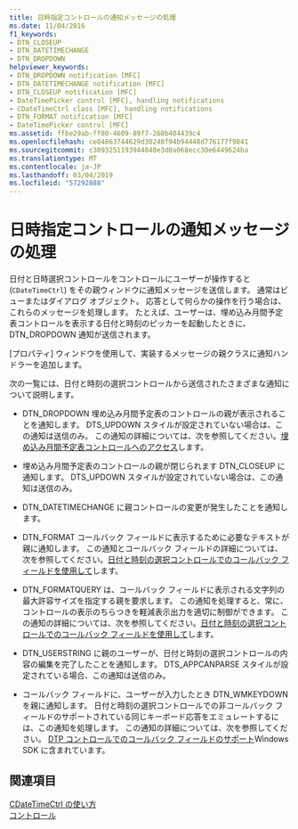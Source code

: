 ```yaml
---
title: 日時指定コントロールの通知メッセージの処理
ms.date: 11/04/2016
f1_keywords:
- DTN_CLOSEUP
- DTN_DATETIMECHANGE
- DTN_DROPDOWN
helpviewer_keywords:
- DTN_DROPDOWN notification [MFC]
- DTN_DATETIMECHANGE notification [MFC]
- DTN_CLOSEUP notification [MFC]
- DateTimePicker control [MFC], handling notifications
- CDateTimeCtrl class [MFC], handling notifications
- DTN_FORMAT notification [MFC]
- DateTimePicker control [MFC]
ms.assetid: ffbe29ab-ff80-4609-89f7-260b404439c4
ms.openlocfilehash: ce84863744629d30248f94b94448d776177f9841
ms.sourcegitcommit: c3093251193944840e3d0a068ecc30e6449624ba
ms.translationtype: MT
ms.contentlocale: ja-JP
ms.lasthandoff: 03/04/2019
ms.locfileid: "57292888"
---
```

# <a name="processing-notification-messages-in-date-and-time-picker-controls"></a>日時指定コントロールの通知メッセージの処理

日付と日時選択コントロールをコントロールにユーザーが操作すると (`CDateTimeCtrl`) をその親ウィンドウに通知メッセージを送信します。 通常はビューまたはダイアログ オブジェクト。 応答として何らかの操作を行う場合は、これらのメッセージを処理します。 たとえば、ユーザーは、埋め込み月間予定表コントロールを表示する日付と時刻のピッカーを起動したときに、DTN_DROPDOWN 通知が送信されます。

[プロパティ] ウィンドウを使用して、実装するメッセージの親クラスに通知ハンドラーを追加します。

次の一覧には、日付と時刻の選択コントロールから送信されたさまざまな通知について説明します。

- DTN_DROPDOWN 埋め込み月間予定表のコントロールの親が表示されることを通知します。 DTS_UPDOWN スタイルが設定されていない場合は、この通知は送信のみ。 この通知の詳細については、次を参照してください。[埋め込み月間予定表コントロールへのアクセス](../mfc/accessing-the-embedded-month-calendar-control.md)します。

- 埋め込み月間予定表のコントロールの親が閉じられます DTN_CLOSEUP に通知します。 DTS_UPDOWN スタイルが設定されていない場合は、この通知は送信のみ。

- DTN_DATETIMECHANGE に親コントロールの変更が発生したことを通知します。

- DTN_FORMAT コールバック フィールドに表示するために必要なテキストが親に通知します。 この通知とコールバック フィールドの詳細については、次を参照してください。[日付と時刻の選択コントロールでのコールバック フィールドを使用して](../mfc/using-callback-fields-in-a-date-and-time-picker-control.md)します。

- DTN_FORMATQUERY は、コールバック フィールドに表示される文字列の最大許容サイズを指定する親を要求します。 この通知を処理すると、常に、コントロールの表示のちらつきを軽減表示出力を適切に制御ができます。 この通知の詳細については、次を参照してください。[日付と時刻の選択コントロールでのコールバック フィールドを使用して](../mfc/using-callback-fields-in-a-date-and-time-picker-control.md)します。

- DTN_USERSTRING に親のユーザーが、日付と時刻の選択コントロールの内容の編集を完了したことを通知します。 DTS_APPCANPARSE スタイルが設定されている場合、この通知は送信のみ。

- コールバック フィールドに、ユーザーが入力したとき DTN_WMKEYDOWN を親に通知します。 日付と時刻の選択コントロールでの非コールバック フィールドのサポートされている同じキーボード応答をエミュレートするには、この通知を処理します。 この通知の詳細については、次を参照してください。 [DTP コントロールでのコールバック フィールドのサポート](/windows/desktop/Controls/date-and-time-picker-controls)Windows SDK に含まれています。

## <a name="see-also"></a>関連項目

[CDateTimeCtrl の使い方](../mfc/using-cdatetimectrl.md)<br/>
[コントロール](../mfc/controls-mfc.md)
